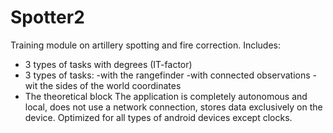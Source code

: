 # Spotter2
Training module on artillery spotting and fire correction. Includes:
 - 3 types of tasks with degrees (IT-factor)
 - 3 types of tasks:
         -with the rangefinder
         -with connected observations
         -wit the sides of the world coordinates
 - The theoretical block
 The application is completely autonomous and local, does not use a network connection, stores data exclusively on the device.
 Optimized for all types of android devices except clocks.
